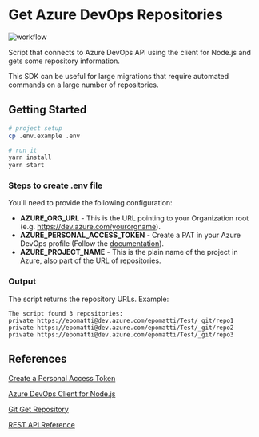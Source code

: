 # Get Azure DevOps Repositories

![workflow](https://github.com/epomatti/get-azuredevops-repositories/actions/workflows/node.js.yml/badge.svg)

Script that connects to Azure DevOps API using the client for Node.js and gets some repository information.

This SDK can be useful for large migrations that require automated commands on a large number of repositories.

## Getting Started

```sh
# project setup
cp .env.example .env

# run it
yarn install
yarn start
```

### Steps to create .env file

You'll need to provide the following configuration:

- **AZURE_ORG_URL** - This is the URL pointing to your Organization root (e.g. https://dev.azure.com/yourorgname).
- **AZURE_PERSONAL_ACCESS_TOKEN** - Create a PAT in your Azure DevOps profile (Follow the [documentation](https://docs.microsoft.com/en-us/azure/devops/organizations/accounts/use-personal-access-tokens-to-authenticate?view=azure-devops)).
- **AZURE_PROJECT_NAME** - This is the plain name of the project in Azure, also part of the URL of repositories.

### Output

The script returns the repository URLs. Example:

```
The script found 3 repositories:
private https://epomatti@dev.azure.com/epomatti/Test/_git/repo1
private https://epomatti@dev.azure.com/epomatti/Test/_git/repo2
private https://epomatti@dev.azure.com/epomatti/Test/_git/repo3
```

## References

[Create a Personal Access Token](https://docs.microsoft.com/en-us/azure/devops/organizations/accounts/use-personal-access-tokens-to-authenticate?view=azure-devops)

[Azure DevOps Client for Node.js](https://github.com/microsoft/azure-devops-node-api)

[Git Get Repository](https://docs.microsoft.com/en-us/rest/api/azure/devops/git/repositories/get?view=azure-devops-rest-4.1&viewFallbackFrom=azure-devops-rest-5.1#gitrepository)

[REST API Reference](https://docs.microsoft.com/en-us/rest/api/azure/devops/git/repositories/list?view=azure-devops-rest-5.1)
